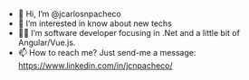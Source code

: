 - 👋 Hi, I’m @jcarlosnpacheco
- 👀 I’m interested in know about new techs
- 👨‍💻 I’m software developer focusing in .Net and a little bit of Angular/Vue.js.
- 📫 How to reach me? Just send-me a message: https://www.linkedin.com/in/jcnpacheco/


